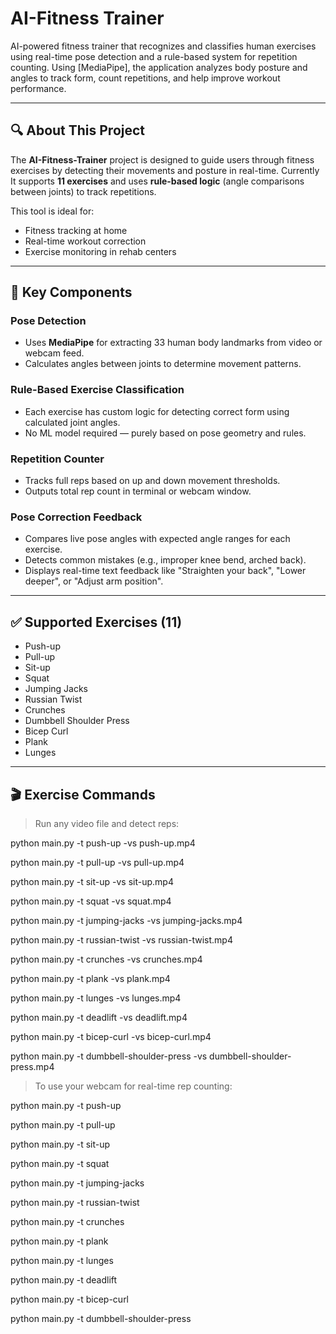 # AI-Fitness Trainer 

AI-powered fitness trainer that recognizes and classifies human exercises using real-time pose detection and a rule-based system for repetition counting. Using [MediaPipe], the application analyzes body posture and angles to track form, count repetitions, and help improve workout performance.

---

## 🔍 About This Project

The **AI-Fitness-Trainer** project is designed to guide users through fitness exercises by detecting their movements and posture in real-time. Currently It supports **11 exercises** and uses **rule-based logic** (angle comparisons between joints) to track repetitions.

This tool is ideal for:
- Fitness tracking at home 
- Real-time workout correction 
- Exercise monitoring in rehab centers 

---

## 🧠 Key Components

### Pose Detection
- Uses **MediaPipe** for extracting 33 human body landmarks from video or webcam feed.
- Calculates angles between joints to determine movement patterns.

### Rule-Based Exercise Classification
- Each exercise has custom logic for detecting correct form using calculated joint angles.
- No ML model required — purely based on pose geometry and rules.

### Repetition Counter
- Tracks full reps based on up and down movement thresholds.
- Outputs total rep count in terminal or webcam window.

### Pose Correction Feedback
- Compares live pose angles with expected angle ranges for each exercise.
- Detects common mistakes (e.g., improper knee bend, arched back).
- Displays real-time text feedback like "Straighten your back", "Lower deeper", or "Adjust arm position".

---

## ✅ Supported Exercises (11)

- Push-up
- Pull-up
- Sit-up
- Squat
- Jumping Jacks
- Russian Twist
- Crunches
- Dumbbell Shoulder Press
- Bicep Curl
- Plank
- Lunges

---

## 🎬 Exercise Commands

> Run any video file and detect reps:

python main.py -t push-up -vs push-up.mp4

python main.py -t pull-up -vs pull-up.mp4

python main.py -t sit-up -vs sit-up.mp4

python main.py -t squat -vs squat.mp4

python main.py -t jumping-jacks -vs jumping-jacks.mp4

python main.py -t russian-twist -vs russian-twist.mp4

python main.py -t crunches -vs crunches.mp4

python main.py -t plank -vs plank.mp4

python main.py -t lunges -vs lunges.mp4

python main.py -t deadlift -vs deadlift.mp4

python main.py -t bicep-curl -vs bicep-curl.mp4

python main.py -t dumbbell-shoulder-press -vs dumbbell-shoulder-press.mp4

> To use your webcam for real-time rep counting:

python main.py -t push-up

python main.py -t pull-up

python main.py -t sit-up

python main.py -t squat

python main.py -t jumping-jacks

python main.py -t russian-twist

python main.py -t crunches

python main.py -t plank

python main.py -t lunges

python main.py -t deadlift

python main.py -t bicep-curl

python main.py -t dumbbell-shoulder-press
